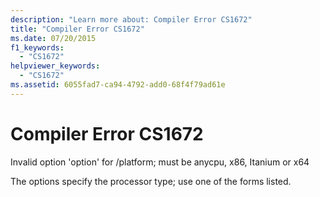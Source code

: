 ```yaml
---
description: "Learn more about: Compiler Error CS1672"
title: "Compiler Error CS1672"
ms.date: 07/20/2015
f1_keywords: 
  - "CS1672"
helpviewer_keywords: 
  - "CS1672"
ms.assetid: 6055fad7-ca94-4792-add0-68f4f79ad61e
---
```

# Compiler Error CS1672

Invalid option 'option' for /platform; must be anycpu, x86, Itanium or x64  
  
 The options specify the processor type; use one of the forms listed.

